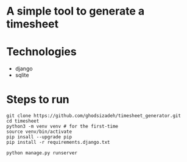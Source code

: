 # A simple tool to generate a timesheet


# Technologies
- django
- sqlite


# Steps to run
```
git clone https://github.com/ghodsizadeh/timesheet_generator.git
cd timesheet
python3 -m venv venv # for the first-time
source venv/bin/activate
pip insall --upgrade pip
pip install -r requirements.django.txt

python manage.py runserver
```